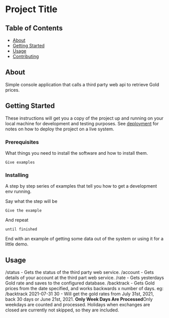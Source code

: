 # Project Title

## Table of Contents

- [About](#about)
- [Getting Started](#getting_started)
- [Usage](#usage)
- [Contributing](../CONTRIBUTING.md)

## About <a name = "about"></a>

Simple console application that calls a third party web api to retrieve Gold prices.

## Getting Started <a name = "getting_started"></a>

These instructions will get you a copy of the project up and running on your local machine for development and testing purposes. See [deployment](#deployment) for notes on how to deploy the project on a live system.

### Prerequisites

What things you need to install the software and how to install them.

```
Give examples
```

### Installing

A step by step series of examples that tell you how to get a development env running.

Say what the step will be

```
Give the example
```

And repeat

```
until finished
```

End with an example of getting some data out of the system or using it for a little demo.

## Usage <a name = "usage"></a>
/status - Gets the status of the third party web service.
/account - Gets details of your account at the third part web service.
/rate - Gets yesterdays Gold rate and saves to the configured database.
/backtrack <startDate> <numberOfDays> - Gets Gold prices from the date specified, and works backwards x number of days.
    eg: /backtrack 2021-07-31 30 - Will get the gold rates from July 31st, 2021, back 30 days or June 21st, 2021.
    <b>Only Week Days Are Processed</b>Only weekdays are counted and processed. Holidays when exchanges are closed are 
    currently not skipped, so they are included.